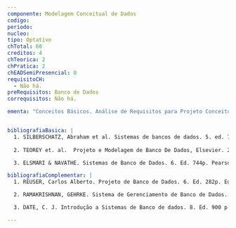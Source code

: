 ```yaml
---
componente: Modelagem Conceitual de Dados
codigo: 
periodo: 
nucleo:
tipo: Optativo
chTotal: 60 
creditos: 4
chTeorica: 2 
chPratica: 2 
chEADSemiPresencial: 0
requisitoCH:
  - Não há.
preRequisitos: Banco de Dados
correquisitos: Não há.

ementa: "Conceitos Básicos. Análise de Requisitos para Projeto Conceitual do Banco de Dados. Verificação do Projeto Conceitual do Banco de Dados. Estratégias para Especificação do Projeto Conceitual de Banco de Dados. Aspectos Avançados de Projeto Conceitual de Banco de Dados com o Modelo Entidade-Relacionamento (MER) e com a Linguagem de Modelagem Unificada (UML). Metamodelos e UML Profile. Ferramentas CASE. Ontologias e Modelos Conceituais de Banco de dados. Projeto Conceitual de Data Warehouse. Tópicos Especiais. Projeto Prático."


bibliografiaBasica: |
  1. SILBERSCHATZ, Abraham et al. Sistemas de bancos de dados. 5. ed. 778 p. São Paulo : Makron Books, 2006.
  
  2. TEOREY et. al.  Projeto e Modelagem de Banco De Dados, Elsevier. 2007.

  3. ELSMARI & NAVATHE. Sistemas de Banco de Dados. 6. Ed. 744p. Pearson. 2011.

bibliografiaComplementar: |
  1. REUSER, Carlos Alberto. Projeto de Banco de Dados. 6. Ed. 282p. Ed. Bookman 2009.

  2. RAMAKRISHNAN, GEHRKE. Sistema de Gerenciamento de Banco de Dados. 3. Ed. 884 páginas, Mcgraw Hill 2008.

  3. DATE, C. J. Introdução a Sistemas de Banco de dados. 8. Ed. 900 p. Rio de Janeiro : Campus, 2004

---
```

